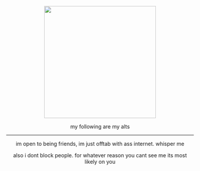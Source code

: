 <p align="center"> <img width="300" <img src="https://komarev.com/ghpvc/?username=whorecores&color=000000&style=for-the-badge&label=view+count">
<p align="center"> my following are my alts

---

<p align="center"> im open to being friends, im just offtab with ass internet. whisper me

<p align="center"> also i dont block people. for whatever reason you cant see me its most likely on you

